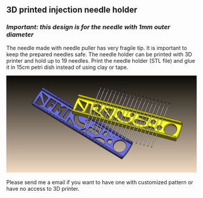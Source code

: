## 3D printed injection needle holder
### *Important: this design is for the needle with 1mm outer diameter*
The needle made with needle puller has very fragile tip. It is important to keep the prepared needles safe. 
The needle holder can be printed with 3D printer and hold up to 19 needles.
Print the needle holder (STL file) and glue it in 15cm petri dish instead of using clay or tape.

<img src="https://github.com/yanwuguo/injection_needle_holder/blob/master/needle_holder_assem2.JPG" width="650">



Please send me a email if you want to have one with customized pattern or have no access to 3D printer. 



